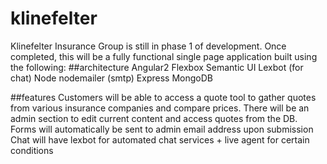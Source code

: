 # klinefelter
Klinefelter Insurance Group
is still in phase 1 of development.
Once completed, this will be a fully functional single page application built using the following:
##architecture
Angular2
Flexbox
Semantic UI
Lexbot (for chat)
Node
nodemailer (smtp)
Express
MongoDB

##features
Customers will be able to access a quote tool to gather quotes from various insurance companies and compare prices.
There will be an admin section to edit current content and access quotes from the DB.
Forms will automatically be sent to admin email address upon submission
Chat will have lexbot for automated chat services + live agent for certain conditions

